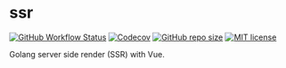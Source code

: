 # ssr

[![GitHub Workflow Status](https://img.shields.io/github/workflow/status/zengxs/ssr/ci?logo=github-actions)]()
[![Codecov](https://img.shields.io/codecov/c/gh/zengxs/ssr?logo=codecov)](https://app.codecov.io/gh/zengxs/ssr)
[![GitHub repo size](https://img.shields.io/github/repo-size/zengxs/ssr?logo=github)](https://github.com/zengxs/ssr)
[![MIT license](https://img.shields.io/badge/license-MIT-brightgreen)](./LICENSE)

Golang server side render (SSR) with Vue.
